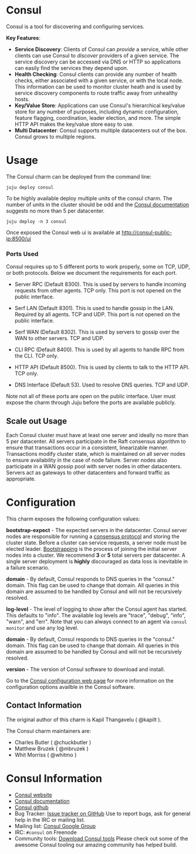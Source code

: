# Consul

Consul is a tool for discovering and configuring services.

**Key Features**:

* **Service Discovery**: Clients of Consul can *provide* a service, while other
clients can use Consul to *discover* providers of a given service.  The service
discovery can be accessed via DNS or HTTP so applications can easily find the
services they depend upon.
* **Health Checking**: Consul clients can provide any number of health checks,
either associated with a given service, or with the local node. This information
can be used to monitor cluster heath and is used by service discovery components
to route traffic away from unhealthy hosts.
* **Key/Value Store**: Applications can use Consul's hierarchical key/value
store for any number of purposes, including dynamic configuration, feature
flagging, coordination, leader election, and more.  The simple HTTP API makes
the key/value store easy to use.
* **Multi Datacenter**: Consul supports multiple datacenters out of the box.
Consul grows to multiple regions.

# Usage

The Consul charm can be deployed from the command line:

    juju deploy consul

To be highly available deploy multiple units of the consul charm. The number of
units in the cluster should be odd and the
[Consul documentation](https://www.consul.io/docs/agent/options.html)
suggests no more than 5 per datacenter.

    juju deploy -n 3 consul

Once exposed the Consul web ui is available at <http://consul-public-ip:8500/ui>

### Ports Used

Consul requires up to 5 different ports to work properly, some on TCP, UDP, or
both protocols. Below we document the requirements for each port.

- Server RPC (Default 8300). This is used by servers to handle incoming requests
 from other agents. TCP only. This port is not opened on the public interface.

- Serf LAN (Default 8301). This is used to handle gossip in the LAN. Required by
 all agents. TCP and UDP. This port is not opened on the public interface.

- Serf WAN (Default 8302). This is used by servers to gossip over the WAN to
other servers. TCP and UDP.

- CLI RPC (Default 8400). This is used by all agents to handle RPC from the CLI.
TCP only.

- HTTP API (Default 8500). This is used by clients to talk to the HTTP API. TCP
only.

- DNS Interface (Default 53). Used to resolve DNS queries. TCP and UDP.

Note not all of these ports are open on the public interface. User must expose
the charm through Juju before the ports are available publicly.

## Scale out Usage

Each Consul cluster must have at least one server and ideally no more than 5
per datacenter. All servers participate in the Raft consensus algorithm to
ensure that transactions occur in a consistent, linearizable manner.
Transactions modify cluster state, which is maintained on all server nodes to
ensure availability in the case of node failure. Server nodes also participate
in a WAN gossip pool with server nodes in other datacenters. Servers act as
gateways to other datacenters and forward traffic as appropriate.

# Configuration

This charm exposes the following configuration values:  

**bootstrap-expect** - The expected servers in the datacenter.
Consul server nodes are responsible for running a
[consensus protocol](https://www.consul.io/docs/internals/consensus.html) and
storing the cluster state.  Before a cluster can service requests, a server
node must be elected leader.
[Bootstrapping](https://www.consul.io/docs/guides/bootstrapping.html) is the
process of joining the initial server nodes into a cluster. We recommend **3**
or **5** total servers per datacenter. A single server deployment is **highly**
discouraged as data loss is inevitable in a failure scenario.

**domain** - By default, Consul responds to DNS queries in the "consul." domain.
This flag can be used to change that domain. All queries in this domain are
assumed to be handled by Consul and will not be recursively resolved.

**log-level** - The level of logging to show after the Consul agent has started.
This defaults to "info". The available log levels are "trace", "debug", "info",
"warn", and "err". Note that you can always connect to an agent via `consul
monitor` and use any log level.

**domain** - By default, Consul responds to DNS queries in the "consul." domain.
This flag can be used to change that domain. All queries in this domain are
assumed to be handled by Consul and will not be recursively resolved.

**version** - The version of Consul software to download and install.

Go to the
[Consul configuration web page](https://consul.io/docs/agent/options.html) for
more information on the configuration options availble in the Consul software.

## Contact Information

The original author of this charm is Kapil Thangavelu ( @kapilt ).  

The Consul charm maintainers are:
- Charles Butler ( @chuckbutler )  
- Matthew Bruzek ( @mbruzek )  
- Whit Morriss ( @whitmo )  

# Consul Information

- [Consul website](https://www.consul.io)
- [Consul documentation](https://www.consul.io/docs/index.html)
- [Consul github](https://github.com/hashicorp/consul)
- Bug Tracker: [Issue tracker on GitHub](https://github.com/hashicorp/consul/issues)
Use to report bugs, ask for general help in the IRC or mailing list.
- Mailing list: [Consul Google Group](https://groups.google.com/forum/#!forum/consul-tool)
- IRC: `#consul` on Freenode
- Community tools: [Download Consul tools](https://www.consul.io/downloads_tools.html)
Please check out some of the awesome Consul tooling our amazing community has
helped build.
